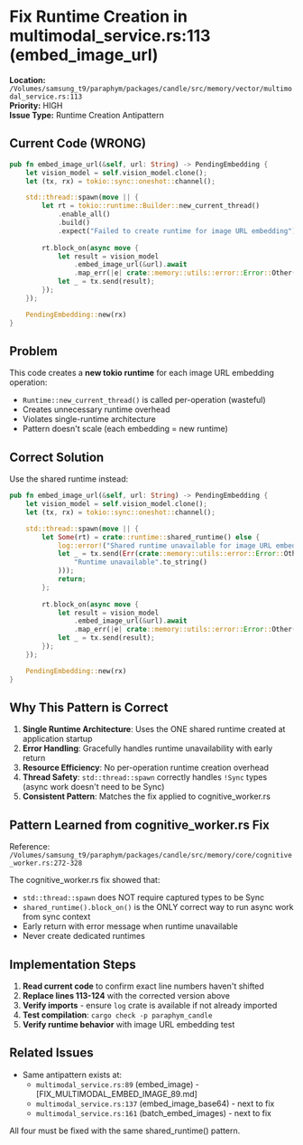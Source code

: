 # Fix Runtime Creation in multimodal_service.rs:113 (embed_image_url)

**Location:** `/Volumes/samsung_t9/paraphym/packages/candle/src/memory/vector/multimodal_service.rs:113`  
**Priority:** HIGH  
**Issue Type:** Runtime Creation Antipattern

## Current Code (WRONG)

```rust
pub fn embed_image_url(&self, url: String) -> PendingEmbedding {
    let vision_model = self.vision_model.clone();
    let (tx, rx) = tokio::sync::oneshot::channel();

    std::thread::spawn(move || {
        let rt = tokio::runtime::Builder::new_current_thread()
            .enable_all()
            .build()
            .expect("Failed to create runtime for image URL embedding");
            
        rt.block_on(async move {
            let result = vision_model
                .embed_image_url(&url).await
                .map_err(|e| crate::memory::utils::error::Error::Other(format!("Failed to embed image from URL: {}", e)));
            let _ = tx.send(result);
        });
    });

    PendingEmbedding::new(rx)
}
```

## Problem

This code creates a **new tokio runtime** for each image URL embedding operation:
- `Runtime::new_current_thread()` is called per-operation (wasteful)
- Creates unnecessary runtime overhead
- Violates single-runtime architecture
- Pattern doesn't scale (each embedding = new runtime)

## Correct Solution

Use the shared runtime instead:

```rust
pub fn embed_image_url(&self, url: String) -> PendingEmbedding {
    let vision_model = self.vision_model.clone();
    let (tx, rx) = tokio::sync::oneshot::channel();

    std::thread::spawn(move || {
        let Some(rt) = crate::runtime::shared_runtime() else {
            log::error!("Shared runtime unavailable for image URL embedding");
            let _ = tx.send(Err(crate::memory::utils::error::Error::Other(
                "Runtime unavailable".to_string()
            )));
            return;
        };
        
        rt.block_on(async move {
            let result = vision_model
                .embed_image_url(&url).await
                .map_err(|e| crate::memory::utils::error::Error::Other(format!("Failed to embed image from URL: {}", e)));
            let _ = tx.send(result);
        });
    });

    PendingEmbedding::new(rx)
}
```

## Why This Pattern is Correct

1. **Single Runtime Architecture**: Uses the ONE shared runtime created at application startup
2. **Error Handling**: Gracefully handles runtime unavailability with early return
3. **Resource Efficiency**: No per-operation runtime creation overhead
4. **Thread Safety**: `std::thread::spawn` correctly handles `!Sync` types (async work doesn't need to be Sync)
5. **Consistent Pattern**: Matches the fix applied to cognitive_worker.rs

## Pattern Learned from cognitive_worker.rs Fix

Reference: `/Volumes/samsung_t9/paraphym/packages/candle/src/memory/core/cognitive_worker.rs:272-328`

The cognitive_worker.rs fix showed that:
- `std::thread::spawn` does NOT require captured types to be Sync
- `shared_runtime().block_on()` is the ONLY correct way to run async work from sync context
- Early return with error message when runtime unavailable
- Never create dedicated runtimes

## Implementation Steps

1. **Read current code** to confirm exact line numbers haven't shifted
2. **Replace lines 113-124** with the corrected version above
3. **Verify imports** - ensure `log` crate is available if not already imported
4. **Test compilation**: `cargo check -p paraphym_candle`
5. **Verify runtime behavior** with image URL embedding test

## Related Issues

- Same antipattern exists at:
  - `multimodal_service.rs:89` (embed_image) - [FIX_MULTIMODAL_EMBED_IMAGE_89.md]
  - `multimodal_service.rs:137` (embed_image_base64) - next to fix
  - `multimodal_service.rs:161` (batch_embed_images) - next to fix

All four must be fixed with the same shared_runtime() pattern.
